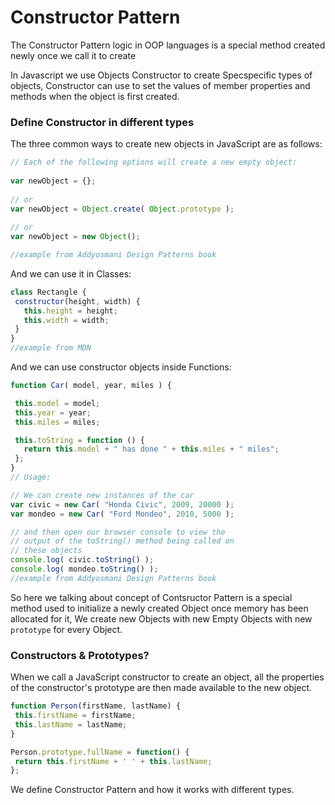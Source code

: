 # Constructor Pattern
 The Constructor Pattern logic in OOP languages is a special method created newly once we call it to create

 In Javascript we use Objects Constructor to create Specspecific types of objects, Constructor can use to set the values of member properties and methods when the object is first created.

### Define Constructor in different types
The three common ways to create new objects in JavaScript are as follows:

```javascript
// Each of the following options will create a new empty object:
 
var newObject = {};
 
// or
var newObject = Object.create( Object.prototype );
 
// or
var newObject = new Object();

//example from Addyosmani Design Patterns book
 ```
And we can use it in Classes:

 ```javascript
class Rectangle {
  constructor(height, width) {
    this.height = height;
    this.width = width;
  }
}
//example from MDN
 ```
And we can use constructor objects inside Functions:

 ```javascript
function Car( model, year, miles ) {
 
  this.model = model;
  this.year = year;
  this.miles = miles;
 
  this.toString = function () {
    return this.model + " has done " + this.miles + " miles";
  };
}
// Usage:
 
// We can create new instances of the car
var civic = new Car( "Honda Civic", 2009, 20000 );
var mondeo = new Car( "Ford Mondeo", 2010, 5000 );
 
// and then open our browser console to view the
// output of the toString() method being called on
// these objects
console.log( civic.toString() );
console.log( mondeo.toString() );
//example from Addyosmani Design Patterns book
 ```
So here we talking about concept of Contsructor Pattern is a special method used to initialize a newly created Object once memory has been allocated for it, We create new Objects with new Empty Objects with new `prototype` for every Object.

### Constructors & Prototypes?

When we call a JavaScript constructor to create an object, all the properties of the constructor's prototype are then made available to the new object.

 ```javascript
function Person(firstName, lastName) {
  this.firstName = firstName;
  this.lastName = lastName;
}

Person.prototype.fullName = function() {
  return this.firstName + ' ' + this.lastName;
};
 ```
We define Constructor Pattern and how it works with different types.